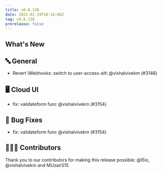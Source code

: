 ```yaml
---
title: v0.8.138
date: 2025-01-29T10:16:06Z
tag: v0.8.138
prerelease: false
---
```


## What's New
## 🔤 General
- Revert \Webhooks: switch to user-access-alt\ @vishalvivekm (#3146)

## 🖥 Cloud UI

- fix: validateform func @vishalvivekm (#3154)

## 🐛 Bug Fixes

- fix: validateform func @vishalvivekm (#3154)

## 👨🏽‍💻 Contributors

Thank you to our contributors for making this release possible:
@l5io, @vishalvivekm and MUzairS15

